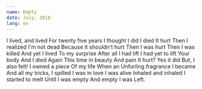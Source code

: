 ```yaml
---
name: Empty
date: July, 2018
lang: en
---
```


I lived, and lived
For twenty five years
I thought I did
I died
It hurt
Then I realized
I'm not dead
Because it shouldn't hurt
Then I was hurt
Then I was killed
And yet I lived
To my surprise
After all
I had lift
I had yet to lift
Your body
And I died
Again
This time in beauty
And pain
It hurt?
Yes it did
But,
I also felt!
I owned a piece
Of my life
When an
Unfurling fragrance
I became
And all my tricks, I spilled
I was in love
I was alive
Inhaled and inhaled
I started to melt
Until I was empty
And empty
I was
Left.